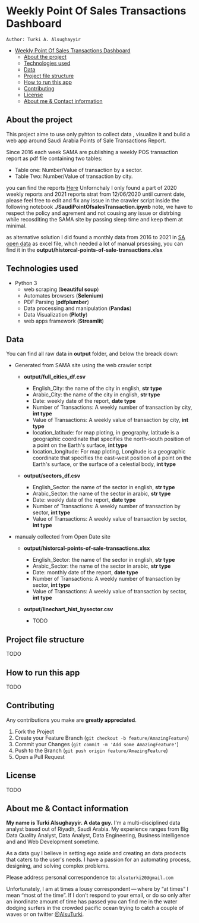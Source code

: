 # Weekly Point Of Sales Transactions Dashboard

```
Author: Turki A. Alsughayyir
```

- [Weekly Point Of Sales Transactions Dashboard](#weekly-point-of-sales-transactions-dashboard)
  - [About the project](#about-the-project)
  - [Technologies used](#technologies-used)
  - [Data](#data)
  - [Project file structure](#project-file-structure)
  - [How to run this app](#how-to-run-this-app)
  - [Contributing](#contributing)
  - [License](#license)
  - [About me & Contact information](#about-me--contact-information)


## About the project 
This project aime to use only pyhton to collect data , visualize it and build a web app around Saudi Arabia Points of Sale Transactions Report.


Since 2016 each week SAMA are publishing a weekly POS transaction report as pdf file containing two tables:
  - Table one: Number/Value of transaction by a sector.
  - Table Two: Number/Value of transaction by city.

  
you can find the reports <a href="[url](https://www.sama.gov.sa/en-US/Indices/Pages/POS.aspx)">Here</a> 
Unfornchaly I only found a part of 2020 weekly reports and 2021 reports strat from 12/06/2020 until current date, please feel free to edit and fix any issue in the crawler script inside the following notebook **./SaudiPointOfsalesTransaction.ipynb**  note, we have to respect the policy and agrement and not cousing any issue or distrbing while recosditing the SAMA site by passing sleep time and keep them at minimal. 

as alternative solution I did found a monthly data from 2016 to 2021 in <a href="[url](https://www.sama.gov.sa/en-US/Indices/Pages/POS.aspx)">SA open data</a> as excel file, whch needed a lot of manual prsessing, you can find it in the **output/historcal-points-of-sale-transactions.xlsx**



## Technologies used
- Python 3
  - web scraping (**beautiful soup**)
  - Automates browsers (**Selenium**)
  - PDF Parsing (**pdfplumber**)
  - Data processing and manipulation (**Pandas**)
  - Data Visualization (**Plotly**)
  - web apps framework (**Streamlit**)  

## Data

You can find all raw data in **output** folder, and below the breack down:
- Generated from SAMA site using the web crawler script
  - **output/full_cities_df.csv**
    - English_City: the name of the city in english, **str type**
    - Arabic_City: the name of the city in english, **str type**
    - Date: weekly  date of the report, **date type** 
    - Number of Transactions: A weekly number of transaction by city, **int type**
    - Value of Transactions: A weekly value of transaction by city, **int type**  
    - location_latitude: for map ploting, in geography, latitude is a geographic coordinate that specifies the north–south position of a point on the Earth's surface, **int type**
    - location_longitude: For map ploting, Longitude is a geographic coordinate that specifies the east–west position of a point on the Earth's surface, or the surface of a celestial body, **int type**
  
  - **output/sectors_df.csv**
    - English_Sector: the name of the sector in english, **str type**
    - Arabic_Sector: the name of the sector in arabic, **str type**
    - Date: weekly  date of the report, **date type** 
    - Number of Transactions: A weekly number of transaction by sector, **int type**
    - Value of Transactions: A weekly value of transaction by sector, **int type** 
  
- manualy collected from Open Date site
  - **output/historcal-points-of-sale-transactions.xlsx**
    - English_Sector: the name of the sector in english, **str type**
    - Arabic_Sector: the name of the sector in arabic, **str type**
    - Date: monthly date of the report, **date type** 
    - Number of Transactions: A weekly number of transaction by sector, **int type**
    - Value of Transactions: A weekly value of transaction by sector, **int type** 
  
  - **output/linechart_hist_bysector.csv** 
    - TODO 
  
## Project file structure
TODO

## How to run this app
TODO


## Contributing

Any contributions you make are **greatly appreciated**.

1. Fork the Project
2. Create your Feature Branch (`git checkout -b feature/AmazingFeature`)
3. Commit your Changes (`git commit -m 'Add some AmazingFeature'`)
4. Push to the Branch (`git push origin feature/AmazingFeature`)
5. Open a Pull Request


## License

TODO


## About me & Contact information

**My name is Turki Alsughayyir. A data guy.**
I'm a multi-disciplined data analyst based out of Riyadh, Saudi Arabia. My experience ranges from Big Data Quality Analyst, Data Analyst, Data Engineering, Business intelligence and and Web Development sometime.

As a data guy I believe in setting ego aside and creating an data prodects that caters to the user's needs. I have a passion for an automating process, designing, and solving complex problems.


Please address personal correspondence to: ``` alsuturki20@gmail.com ```

Unfortunately, I am at times a lousy correspondent — where by “at times” I mean “most of the time”. If I don’t respond to your email, or do so only after an inordinate amount of time has passed you can find me in the water dodging surfers in the crowded pacific ocean trying to catch a couple of waves or on twitter [@AlsuTurki](https://twitter.com/AlsuTurki).

